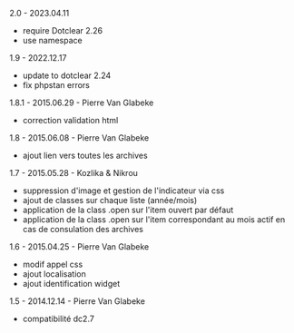 2.0 - 2023.04.11
* require Dotclear 2.26
* use namespace

1.9 - 2022.12.17
* update to dotclear 2.24
* fix phpstan errors

1.8.1 - 2015.06.29 - Pierre Van Glabeke
* correction validation html

1.8 - 2015.06.08 - Pierre Van Glabeke
* ajout lien vers toutes les archives

1.7 - 2015.05.28 - Kozlika & Nikrou
* suppression d'image et gestion de l'indicateur via css
* ajout de classes sur chaque liste (année/mois)
* application de la class .open sur l'item ouvert par défaut
* application de la class .open sur l'item correspondant au mois actif en cas de consulation des archives

1.6 - 2015.04.25 - Pierre Van Glabeke
* modif appel css
* ajout localisation
* ajout identification widget

1.5 - 2014.12.14 - Pierre Van Glabeke
* compatibilité dc2.7
